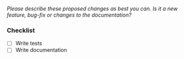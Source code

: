 *Please describe these proposed changes as best you can. Is it a new feature, bug-fix or changes to the documentation?*

### Checklist
- [ ] Write tests
- [ ] Write documentation
